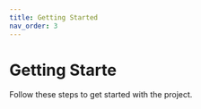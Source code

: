 ```yaml
---
title: Getting Started
nav_order: 3
---
```


# Getting Starte

Follow these steps to get started with the project.

